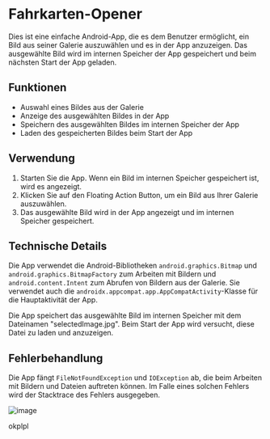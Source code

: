 # Fahrkarten-Opener

Dies ist eine einfache Android-App, die es dem Benutzer ermöglicht, ein Bild aus seiner Galerie auszuwählen und es in der App anzuzeigen. Das ausgewählte Bild wird im internen Speicher der App gespeichert und beim nächsten Start der App geladen.

## Funktionen

- Auswahl eines Bildes aus der Galerie
- Anzeige des ausgewählten Bildes in der App
- Speichern des ausgewählten Bildes im internen Speicher der App
- Laden des gespeicherten Bildes beim Start der App

## Verwendung

1. Starten Sie die App. Wenn ein Bild im internen Speicher gespeichert ist, wird es angezeigt.
2. Klicken Sie auf den Floating Action Button, um ein Bild aus Ihrer Galerie auszuwählen.
3. Das ausgewählte Bild wird in der App angezeigt und im internen Speicher gespeichert.

## Technische Details

Die App verwendet die Android-Bibliotheken `android.graphics.Bitmap` und `android.graphics.BitmapFactory` zum Arbeiten mit Bildern und `android.content.Intent` zum Abrufen von Bildern aus der Galerie. Sie verwendet auch die `androidx.appcompat.app.AppCompatActivity`-Klasse für die Hauptaktivität der App.

Die App speichert das ausgewählte Bild im internen Speicher mit dem Dateinamen "selectedImage.jpg". Beim Start der App wird versucht, diese Datei zu laden und anzuzeigen.

## Fehlerbehandlung

Die App fängt `FileNotFoundException` und `IOException` ab, die beim Arbeiten mit Bildern und Dateien auftreten können. Im Falle eines solchen Fehlers wird der Stacktrace des Fehlers ausgegeben.

![image](https://github.com/Moon-Mind/Fahrkarten_openner/assets/52799853/cfd3ee29-81be-4488-8209-f7ea8762c1eb)

okplpl
